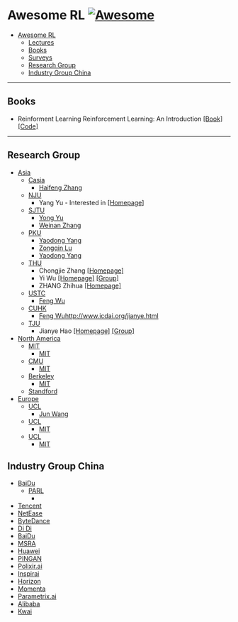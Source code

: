 # Awesome RL  [![Awesome](https://cdn.rawgit.com/sindresorhus/awesome/d7305f38d29fed78fa85652e3a63e154dd8e8829/media/badge.svg)](https://github.com/sindresorhus/awesome)



- [Awesome RL](#awesome-python)
   - [Lectures](#lectures)
   - [Books](#books)
   - [Surveys](#surveys)
   - [Research Group](#research-group)
   - [Industry Group China](#industry-group-china)


---

## Books
* Reinforment Learning Reinforcement Learning: An Introduction [[Book]](http://incompleteideas.net/book/ebook/the-book.html) [[Code]](http://incompleteideas.net/book/code/code.html)

---

## Research Group
* [Asia]()
   * [Casia]()
     * [Haifeng Zhang]()
   * [NJU]()
     * Yang Yu - Interested in [[Homepage]](https://jxwuyi.weebly.com/)
   * [SJTU]()
      * [Yong Yu]()
      * [Weinan Zhang]()
   * [PKU]()
      * [Yaodong Yang]()
      * [Zongqin Lu]()
      * [Yaodong Yang]()
   * [THU]()
      * Chongjie Zhang [[Homepage]](http://people.iiis.tsinghua.edu.cn/~zhang/)
      * Yi Wu [[Homepage]](https://jxwuyi.weebly.com/) [[Group]](https://jxwuyi.weebly.com/)
      * ZHANG Zhihua [[Homepage]](https://www.math.pku.edu.cn/teachers/zhzhang/)
   * [USTC]()
      * [Feng Wu]()
   * [CUHK]()
      * [Feng Wu]()http://www.icdai.org/jianye.html
   * [TJU]()
      * Jianye Hao [[Homepage]](https://jxwuyi.weebly.com/) [[Group]](https://jxwuyi.weebly.com/)
* [North America]()
   * [MIT]()
     * [MIT]()
   * [CMU]()
     * [MIT]()
   * [Berkeley]()
     * [MIT]()
   * [Standford]()
* [Europe]()
   * [UCL]()
     * [Jun Wang]()
   * [UCL]()
     * [MIT]()
   * [UCL]()
     * [MIT]()

## Industry Group China
* [BaiDu]()
   * [PARL]()
     * []()
* [Tencent]()
* [NetEase]()
* [ByteDance]()
* [Di Di]()
* [BaiDu]()
* [MSRA]()
* [Huawei]()
* [PINGAN]()
* [Polixir.ai]()
* [Inspirai]()
* [Horizon]()
* [Momenta]()
* [Parametrix.ai]()
* [Alibaba]()
* [Kwai]()

<!-- * [MSRA]()
* [MSRA]()
* [MSRA]()
* [MSRA]() -->


